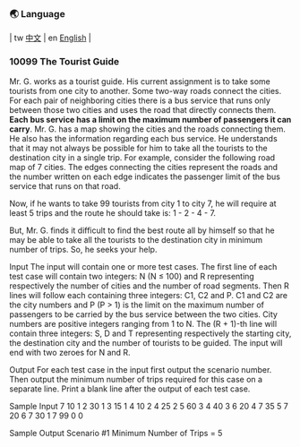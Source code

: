 ### 🌏 **Language**
| tw [中文](md10099_zh.md) | en [English](md10099_en.md) |

<aside>

### **10099 The Tourist Guide**

Mr. G. works as a tourist guide. His current assignment is to take some tourists from one city to another. Some two-way roads connect the cities. For each pair of neighboring cities there is a bus service that runs only between those two cities and uses the road that directly connects them. **Each bus service has a limit on the maximum number of passengers it can carry**. Mr. G. has a map showing the cities and the roads connecting them. He also has the information regarding each bus service. He understands that it may not always be possible for him to take all the tourists to the destination city in a single trip. For example, consider the following road map of 7 cities. The edges connecting the cities represent the roads and the number written on each edge indicates the passenger limit of the bus service that runs on that road.

Now, if he wants to take 99 tourists from city 1 to city 7, he will require at least 5 trips and the route he should take is: 1 - 2 - 4 - 7.

But, Mr. G. finds it difficult to find the best route all by himself so that he may be able to take all the tourists to the destination city in minimum number of trips. So, he seeks your help.

Input
The input will contain one or more test cases. The first line of each test case will contain two integers: N (N ≤ 100) and R representing respectively the number of cities and the number of road segments. Then R lines will follow each containing three integers: C1, C2 and P. C1 and C2 are the city numbers and P (P > 1) is the limit on the maximum number of passengers to be carried by the bus service between the two cities. City numbers are positive integers ranging from 1 to N. The (R + 1)-th line will contain three integers: S, D and T representing respectively the starting city, the destination city and the number of tourists to be guided. The input will end with two zeroes for N and R.

Output
For each test case in the input first output the scenario number. Then output the minimum number of trips required for this case on a separate line. Print a blank line after the output of each test case.

Sample Input
7 10
1 2 30
1 3 15
1 4 10
2 4 25
2 5 60
3 4 40
3 6 20
4 7 35
5 7 20
6 7 30
1 7 99
0 0

Sample Output
Scenario #1
Minimum Number of Trips = 5

</aside>